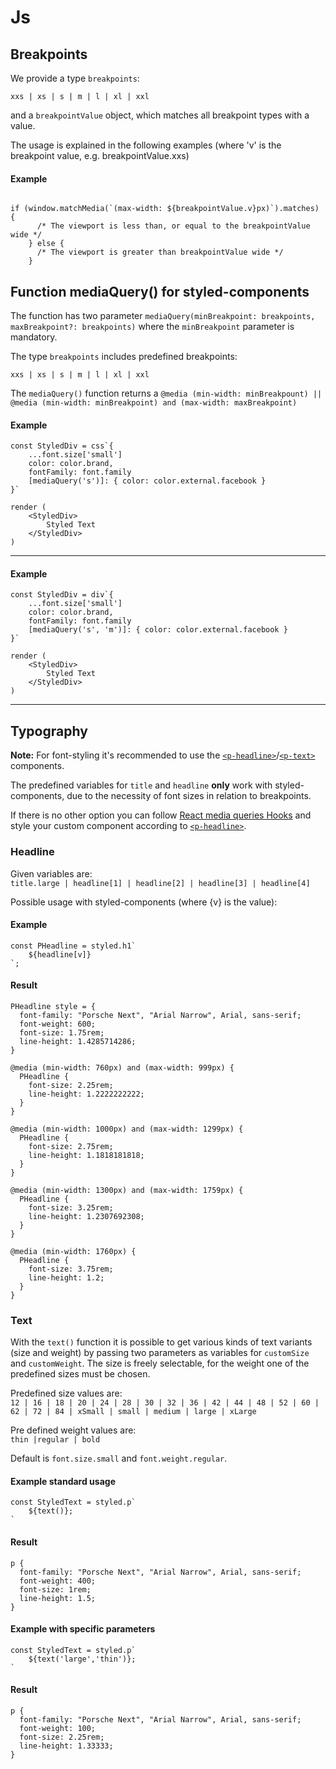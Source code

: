 # Js

## Breakpoints

We provide a type `breakpoints`: 

`xxs | xs | s | m | l | xl | xxl` 

and a `breakpointValue` object, which matches all breakpoint types with a value.

The usage is explained in the following examples (where 'v' is the breakpoint value, e.g. breakpointValue.xxs)

#### Example

```

if (window.matchMedia(`(max-width: ${breakpointValue.v}px)`).matches) {
      /* The viewport is less than, or equal to the breakpointValue wide */
    } else {
      /* The viewport is greater than breakpointValue wide */
    }

```

## Function mediaQuery() for styled-components

The function has two parameter `mediaQuery(minBreakpoint: breakpoints, maxBreakpoint?: breakpoints)` where the `minBreakpoint` parameter is mandatory.

The type `breakpoints` includes predefined breakpoints:

`xxs | xs | s | m | l | xl | xxl`

The `mediaQuery()` function returns a `@media (min-width: minBreakpount) || @media (min-width: minBreakpoint) and (max-width: maxBreakpoint)`

#### Example

```
const StyledDiv = css`{
    ...font.size['small']
    color: color.brand,
    fontFamily: font.family
    [mediaQuery('s')]: { color: color.external.facebook }
}`

render (
    <StyledDiv>
        Styled Text
    </StyledDiv>
)
```

---

#### Example

```
const StyledDiv = div`{
    ...font.size['small']
    color: color.brand,
    fontFamily: font.family
    [mediaQuery('s', 'm')]: { color: color.external.facebook }
}`

render (
    <StyledDiv>
        Styled Text
    </StyledDiv>
)
```

---

## Typography

**Note:** For font-styling it's recommended to use the [`<p-headline>`](#/components/typography#headline)/[`<p-text>`](#/components/typography#text) components.

The predefined variables for `title` and `headline` **only** work with styled-components, due to the necessity of font sizes in relation to breakpoints.

If there is no other option you can follow [React media queries Hooks](https://medium.com/@ttennant/react-inline-styles-and-media-queries-using-a-custom-react-hook-e76fa9ec89f6) and style your custom component according to [`<p-headline>`](#/components/typography#headline).

### Headline

Given variables are:  
`title.large | headline[1] | headline[2] | headline[3] | headline[4]`

Possible usage with styled-components (where {v} is the value):

#### Example

```
const PHeadline = styled.h1`
    ${headline[v]}
`;
```

#### Result

```
PHeadline style = {
  font-family: "Porsche Next", "Arial Narrow", Arial, sans-serif;
  font-weight: 600;
  font-size: 1.75rem;
  line-height: 1.4285714286;
}

@media (min-width: 760px) and (max-width: 999px) {
  PHeadline {
    font-size: 2.25rem;
    line-height: 1.2222222222;
  }
}

@media (min-width: 1000px) and (max-width: 1299px) {
  PHeadline {
    font-size: 2.75rem;
    line-height: 1.1818181818;
  }
}

@media (min-width: 1300px) and (max-width: 1759px) {
  PHeadline {
    font-size: 3.25rem;
    line-height: 1.2307692308;
  }
}

@media (min-width: 1760px) {
  PHeadline {
    font-size: 3.75rem;
    line-height: 1.2;
  }
}
```

### Text

With the `text()` function it is possible to get various kinds of text variants (size and weight) by passing two parameters as variables for `customSize` and `customWeight`.
The size is freely selectable, for the weight one of the predefined sizes must be chosen.

Predefined size values are:  
 `12 | 16 | 18 | 20 | 24 | 28 | 30 | 32 | 36 | 42 | 44 | 48 | 52 | 60 | 62 | 72 | 84 | xSmall | small | medium | large | xLarge`  

Pre defined weight values are:  
 `thin |regular | bold`

Default is `font.size.small` and `font.weight.regular`.

#### Example standard usage

```
const StyledText = styled.p`
    ${text()};
`
```

#### Result
```
p {
  font-family: "Porsche Next", "Arial Narrow", Arial, sans-serif;
  font-weight: 400;
  font-size: 1rem;
  line-height: 1.5;
}
```

#### Example with specific parameters

```
const StyledText = styled.p`
    ${text('large','thin')};
`
```

#### Result

```
p {
  font-family: "Porsche Next", "Arial Narrow", Arial, sans-serif;
  font-weight: 100;
  font-size: 2.25rem;
  line-height: 1.33333;
}
```
